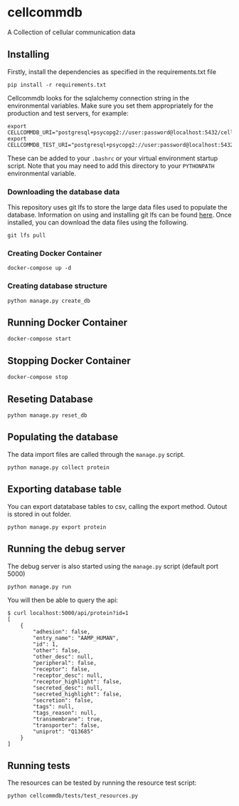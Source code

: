 # cellcommdb

A Collection of cellular communication data

## Installing

Firstly, install the dependencies as specified in the requirements.txt file

    pip install -r requirements.txt

Cellcommdb looks for the sqlalchemy connection string in the environmental variables.
Make sure you set them appropriately for the production and test servers, for example:

    export CELLCOMMDB_URI="postgresql+psycopg2://user:password@localhost:5432/cellcommdb
    export CELLCOMMDB_TEST_URI="postgresql+psycopg2://user:password@localhost:5432/test

These can be added to your `.bashrc` or your virtual environment startup script.
Note that you may need to add this directory to your `PYTHONPATH` environmental variable.

### Downloading the database data

This repository uses git lfs to store the large data files used to populate the database.
Information on using and installing git lfs can be found [here](https://git-lfs.github.com/).
Once installed, you can download the data files using the following.

    git lfs pull

### Creating Docker Container
    docker-compose up -d

### Creating database structure
    python manage.py create_db

## Running Docker Container
    docker-compose start
    
## Stopping Docker Container
    docker-compose stop

## Reseting Database
    python manage.py reset_db
    
## Populating the database

The data import files are called through the `manage.py` script.

    python manage.py collect protein

## Exporting database table

You can export datatabase tables to csv, calling the export method. Outout is stored in out folder.

    python manage.py export protein
    
## Running the debug server

The debug server is also started using the `manage.py` script (default port 5000)

    python manage.py run

You will then be able to query the api:

    $ curl localhost:5000/api/protein?id=1
    [
        {
            "adhesion": false,
            "entry_name": "AAMP_HUMAN",
            "id": 1,
            "other": false,
            "other_desc": null,
            "peripheral": false,
            "receptor": false,
            "receptor_desc": null,
            "receptor_highlight": false,
            "secreted_desc": null,
            "secreted_highlight": false,
            "secretion": false,
            "tags": null,
            "tags_reason": null,
            "transmembrane": true,
            "transporter": false,
            "uniprot": "Q13685"
        }
    ]    


## Running tests

The resources can be tested by running the resource test script:

    python cellcommdb/tests/test_resources.py
